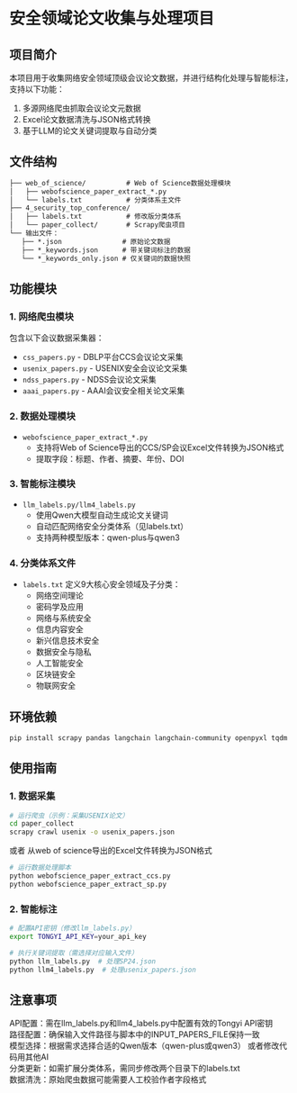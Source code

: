 # 安全领域论文收集与处理项目

## 项目简介
本项目用于收集网络安全领域顶级会议论文数据，并进行结构化处理与智能标注，支持以下功能：
1. 多源网络爬虫抓取会议论文元数据
2. Excel论文数据清洗与JSON格式转换
3. 基于LLM的论文关键词提取与自动分类

## 文件结构
 ```markdown 
├── web_of_science/          # Web of Science数据处理模块  
│   ├── webofscience_paper_extract_*.py  
│   └── labels.txt           # 分类体系主文件  
├── 4_security_top_conference/  
│   ├── labels.txt           # 修改版分类体系  
│   └── paper_collect/       # Scrapy爬虫项目  
└── 输出文件：  
    ├── *.json               # 原始论文数据  
    ├── *_keywords.json      # 带关键词标注的数据  
    └── *_keywords_only.json # 仅关键词的数据快照  
```
    
## 功能模块
### 1. 网络爬虫模块
包含以下会议数据采集器：
- `css_papers.py` - DBLP平台CCS会议论文采集
- `usenix_papers.py` - USENIX安全会议论文采集
- `ndss_papers.py` - NDSS会议论文采集
- `aaai_papers.py` - AAAI会议安全相关论文采集

### 2. 数据处理模块
- `webofscience_paper_extract_*.py`
  - 支持将Web of Science导出的CCS/SP会议Excel文件转换为JSON格式
  - 提取字段：标题、作者、摘要、年份、DOI

### 3. 智能标注模块
- `llm_labels.py/llm4_labels.py`
  - 使用Qwen大模型自动生成论文关键词
  - 自动匹配网络安全分类体系（见labels.txt）
  - 支持两种模型版本：qwen-plus与qwen3

### 4. 分类体系文件
- `labels.txt` 定义9大核心安全领域及子分类：
  - 网络空间理论
  - 密码学及应用
  - 网络与系统安全
  - 信息内容安全
  - 新兴信息技术安全
  - 数据安全与隐私
  - 人工智能安全
  - 区块链安全
  - 物联网安全

## 环境依赖
```bash
pip install scrapy pandas langchain langchain-community openpyxl tqdm
```

## 使用指南
### 1. 数据采集
```bash
# 运行爬虫（示例：采集USENIX论文）
cd paper_collect
scrapy crawl usenix -o usenix_papers.json
```
或者 从web of science导出的Excel文件转换为JSON格式
```bash
# 运行数据处理脚本
python webofscience_paper_extract_ccs.py
python webofscience_paper_extract_sp.py
```

### 2. 智能标注
```bash
# 配置API密钥（修改llm_labels.py）
export TONGYI_API_KEY=your_api_key

# 执行关键词提取（需选择对应输入文件）
python llm_labels.py  # 处理SP24.json
python llm4_labels.py  # 处理usenix_papers.json
```

## 注意事项
API配置：需在llm_labels.py和llm4_labels.py中配置有效的Tongyi API密钥  
路径配置：确保输入文件路径与脚本中的INPUT_PAPERS_FILE保持一致  
模型选择：根据需求选择合适的Qwen版本（qwen-plus或qwen3） 或者修改代码用其他AI  
分类更新：如需扩展分类体系，需同步修改两个目录下的labels.txt  
数据清洗：原始爬虫数据可能需要人工校验作者字段格式  
